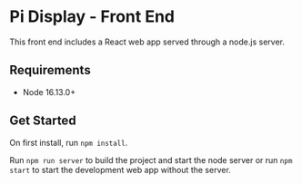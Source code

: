 # Pi Display - Front End

This front end includes a React web app served through a node.js server.

## Requirements

* Node 16.13.0+

## Get Started

On first install, run `npm install`.

Run `npm run server` to build the project and start the node server or run `npm start` to start the development web app without the server.